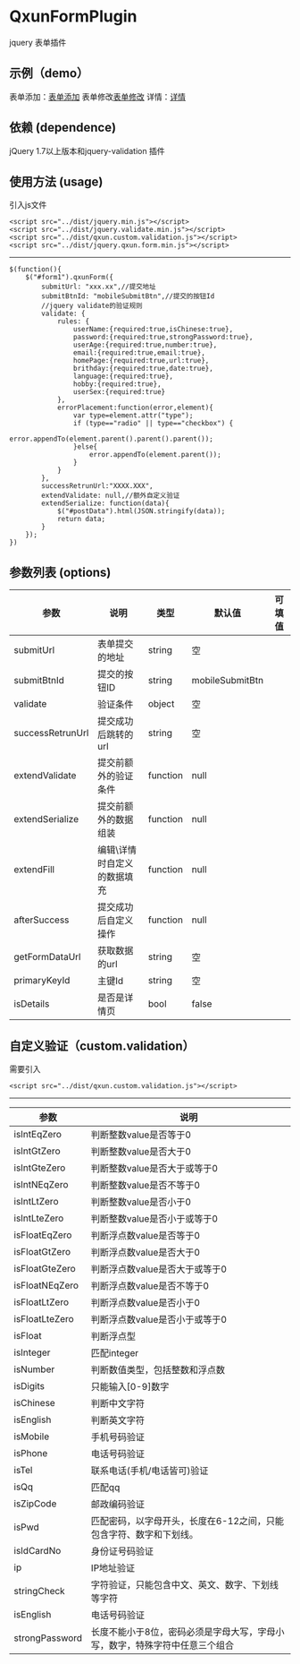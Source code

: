 # QxunFormPlugin
jquery 表单插件
## 示例（demo）
表单添加：[表单添加](http://oceanbaby715.github.io/KnowledgeBase/js/jquery/QxunFormPlugin/demo/index.html)
表单修改[表单修改](http://oceanbaby715.github.io/KnowledgeBase/js/jquery/QxunFormPlugin/demo/edit.html)
详情：[详情](http://oceanbaby715.github.io/KnowledgeBase/js/jquery/QxunFormPlugin/demo/detail.html)
## 依赖 (dependence)
jQuery 1.7以上版本和jquery-validation 插件
## 使用方法 (usage)
引入js文件

    <script src="../dist/jquery.min.js"></script>
    <script src="../dist/jquery.validate.min.js"></script>
    <script src="../dist/qxun.custom.validation.js"></script>
    <script src="../dist/jquery.qxun.form.min.js"></script>
***
    $(function(){
        $("#form1").qxunForm({
            submitUrl: "xxx.xx",//提交地址
            submitBtnId: "mobileSubmitBtn",//提交的按钮Id
            //jquery validate的验证规则
            validate: {
                rules: {
                    userName:{required:true,isChinese:true},
                    password:{required:true,strongPassword:true},
                    userAge:{required:true,number:true},
                    email:{required:true,email:true},
                    homePage:{required:true,url:true},
                    brithday:{required:true,date:true},
                    language:{required:true},
                    hobby:{required:true},
                    userSex:{required:true}
                },
                errorPlacement:function(error,element){
                    var type=element.attr("type");
                    if (type=="radio" || type=="checkbox") {
                        error.appendTo(element.parent().parent().parent());
                    }else{
                        error.appendTo(element.parent());
                    }
                }
            },
            successRetrunUrl:"XXXX.XXX",
            extendValidate: null,//额外自定义验证
            extendSerialize: function(data){
                $("#postData").html(JSON.stringify(data));
                return data;
            }
        });
    })

## 参数列表 (options)

|    参数          |     说明       |   类型   |   默认值   | 可填值 |
|------------------|----------------|----------|------------|--------|
| submitUrl        | 表单提交的地址 | string   |     空     |        |
| submitBtnId      | 提交的按钮ID   | string   | mobileSubmitBtn ||
| validate         | 验证条件       | object   |空| |
| successRetrunUrl | 提交成功后跳转的url | string   | 空| |
| extendValidate   | 提交前额外的验证条件| function|null| |
| extendSerialize  | 提交前额外的数据组装| function   |    null |        |
| extendFill       | 编辑\详情时自定义的数据填充| function   | null |   |
| afterSuccess     | 提交成功后自定义操作| function   | null     |        |
| getFormDataUrl   | 获取数据的url       | string   | 空     |        |
| primaryKeyId     | 主键Id       | string   | 空     |        |
| isDetails        | 是否是详情页 | bool   | false     |  |

## 自定义验证（custom.validation）
需要引入

    <script src="../dist/qxun.custom.validation.js"></script>
***
|    参数          |     说明               |
|------------------|------------------------|
| isIntEqZero      | 判断整数value是否等于0 |
| isIntGtZero        | 判断整数value是否大于0 |
| isIntGteZero        | 判断整数value是否大于或等于0 |
| isIntNEqZero        | 判断整数value是否不等于0 |
| isIntLtZero        | 判断整数value是否小于0 |
| isIntLteZero        | 判断整数value是否小于或等于0 |
| isFloatEqZero        | 判断浮点数value是否等于0 |
| isFloatGtZero        | 判断浮点数value是否大于0 |
| isFloatGteZero        | 判断浮点数value是否大于或等于0 |
| isFloatNEqZero        | 判断浮点数value是否不等于0 |
| isFloatLtZero        | 判断浮点数value是否小于0 |
| isFloatLteZero        | 判断浮点数value是否小于或等于0 |
| isFloat        | 判断浮点型 |
| isInteger        | 匹配integer |
| isNumber        | 判断数值类型，包括整数和浮点数 |
| isDigits        | 只能输入[0-9]数字 |
| isChinese        | 判断中文字符 |
| isEnglish        | 判断英文字符 |
| isMobile        | 手机号码验证|
| isPhone        | 电话号码验证 |
| isTel        | 联系电话(手机/电话皆可)验证|
| isQq        | 匹配qq |
| isZipCode        | 邮政编码验证 |
| isPwd        | 匹配密码，以字母开头，长度在6-12之间，只能包含字符、数字和下划线。 |
| isIdCardNo        | 身份证号码验证 |
| ip        | IP地址验证 |
| stringCheck        | 字符验证，只能包含中文、英文、数字、下划线等字符 |
| isEnglish        | 电话号码验证 |
|strongPassword  | 长度不能小于8位，密码必须是字母大写，字母小写，数字，特殊字符中任意三个组合|
